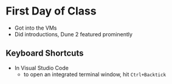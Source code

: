 # First Day of Class

- Got into the VMs
- Did introductions, Dune 2 featured prominently

## Keyboard Shortcuts

- In Visual Studio Code
    - to open an integrated terminal window, hit `Ctrl+Backtick`
    